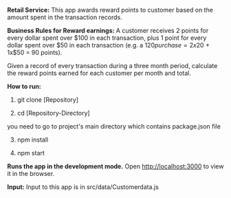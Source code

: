 **Retail Service:**
This app awards reward points to customer based on the amount spent in the transaction records. 

**Business Rules for Reward earnings:**
A customer receives 2 points for every dollar spent over $100 in each transaction, plus 1 point for every dollar 
spent over $50 in each transaction (e.g. a $120 purchase = 2x$20 + 1x$50 = 90 points).

Given a record of every transaction during a three month period, calculate the reward points earned for 
each customer per month and total. 

**How to run:**

1) git clone [Repository]

2) cd [Repository-Directory]

you need to go to project's main directory which contains package.json file

3) npm install

4) npm start

**Runs the app in the development mode.**
Open [http://localhost:3000](http://localhost:3000) to view it in the browser.

**Input:** 
Input to this app is in src/data/Customerdata.js
